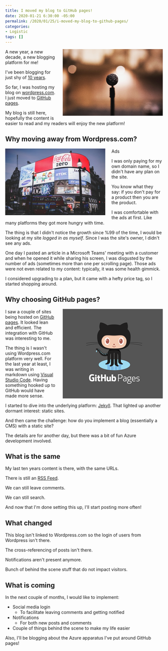 ```yaml
---
title: I moved my blog to GitHub pages!
date: 2020-01-21 6:30:00 -05:00
permalink: /2020/01/25/i-moved-my-blog-to-github-pages/
categories:
- Logistic
tags: []
---
```

<img style="float:right;padding-left:20px;" title="From pexels.com" src="/assets/posts/2020/1/i-moved-my-blog-to-github-pages/mic.png" />

A new year, a new decade, a new blogging platform for me!

I've been blogging for just shy of [10 years](https://vincentlauzon.com/2010/04/21/moving-my-blog-here/).

So far, I was hosting my blog on [wordpress.com](https://wordpress.com/).  I just moved to [GitHub pages](https://pages.github.com/).

My blog is still here, hopefully the content is easier to read and my readers will enjoy the new platform!

## Why moving away from Wordpress.com?

<img style="float:left;padding-right:20px;" title="From pexels.com" src="/assets/posts/2020/1/i-moved-my-blog-to-github-pages/ads.jpg" />

Ads

I was only paying for my own domain name, so I didn't have any plan on the site.

You know what they say:  if you don't pay for a product then you are the product.

I was comfortable with the ads at first.  Like many platforms they got more hungry with time.

The thing is that I didn't notice the growth since %99 of the time, I would be looking at my site *logged in as myself*.  Since I was the site's owner, I didn't see any ads.

One day I pasted an article in a Microsoft Teams' meeting with a customer and when he opened it while sharing his screen, I was disgusted by the number of ads (sometimes more than one per scrolling page).  Those ads were not even related to my content:  typically, it was some health gimmick.

I considered upgrading to a plan, but it came with a hefty price tag, so I started shopping around.

## Why choosing GitHub pages?

<img style="float:right;padding-left:20px;" title="From pexels.com" src="/assets/posts/2020/1/i-moved-my-blog-to-github-pages/github-pages.png" />

I saw a couple of sites being hosted on [GitHub pages](https://pages.github.com/).  It looked lean and efficient.  The integration with GitHub was interesting to me.

The thing is I wasn't using Wordpress.com platform very well.  For the last year at least, I was writing in markdown using [Visual Studio Code](https://code.visualstudio.com/).  Having something hooked up to GitHub would have made more sense.

I started to dive into the underlying platform:  [Jekyll](https://jekyllrb.com/).  That lighted up another dormant interest:  static sites.

And then came the challenge:  how do you implement a blog (essentially a CMS) with a static site?

The details are for another day, but there was a bit of fun Azure development involved.

## What is the same

My last ten years content is there, with the same URLs.

There is still an [RSS Feed](/feed/).

We can still leave comments.

We can still search.

And now that I'm done setting this up, I'll start posting more often!

## What changed

This blog isn't linked to Wordpress.com so the login of users from Wordpress isn't there.

The cross-referencing of posts isn't there.

Notifications aren't present anymore.

Bunch of behind the scene stuff that do not impact visitors.

## What is coming

In the next couple of months, I would like to implement:

*   Social media login
    * To facilitate leaving comments and getting notified
* Notifications
    * For both new posts and comments
* Couple of things behind the scene to make my life easier

Also, I'll be blogging about the Azure apparatus I've put around GitHub pages!